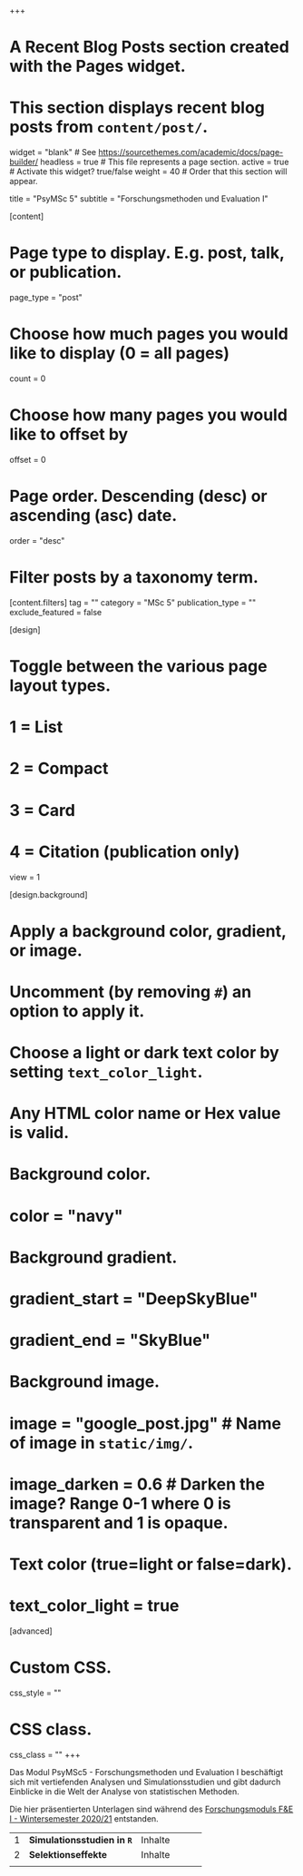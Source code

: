 +++
# A Recent Blog Posts section created with the Pages widget.
# This section displays recent blog posts from `content/post/`.

widget = "blank"  # See https://sourcethemes.com/academic/docs/page-builder/
headless = true  # This file represents a page section.
active = true  # Activate this widget? true/false
weight = 40  # Order that this section will appear.

title = "PsyMSc 5"
subtitle = "Forschungsmethoden und Evaluation I"

[content]
  # Page type to display. E.g. post, talk, or publication.
  page_type = "post"

  # Choose how much pages you would like to display (0 = all pages)
  count = 0

  # Choose how many pages you would like to offset by
  offset = 0

  # Page order. Descending (desc) or ascending (asc) date.
  order = "desc"

  # Filter posts by a taxonomy term.
  [content.filters]
    tag = ""
    category = "MSc 5"
    publication_type = ""
    exclude_featured = false

[design]
  # Toggle between the various page layout types.
  #   1 = List
  #   2 = Compact
  #   3 = Card
  #   4 = Citation (publication only)
  view = 1

[design.background]
  # Apply a background color, gradient, or image.
  #   Uncomment (by removing `#`) an option to apply it.
  #   Choose a light or dark text color by setting `text_color_light`.
  #   Any HTML color name or Hex value is valid.

  # Background color.
  # color = "navy"

  # Background gradient.
  # gradient_start = "DeepSkyBlue"
  # gradient_end = "SkyBlue"

  # Background image.
  # image = "google_post.jpg"  # Name of image in `static/img/`.
  # image_darken = 0.6  # Darken the image? Range 0-1 where 0 is transparent and 1 is opaque.

  # Text color (true=light or false=dark).
  # text_color_light = true  

[advanced]
 # Custom CSS.
 css_style = ""

 # CSS class.
 css_class = ""
+++

<a id="PsyMSc5_FEI"></a>
Das Modul PsyMSc5 - Forschungsmethoden und Evaluation I beschäftigt sich mit vertiefenden Analysen und Simulationsstudien und gibt dadurch Einblicke in die Welt der Analyse von statistischen Methoden.

Die hier präsentierten Unterlagen sind während des [Forschungsmoduls F&E I - Wintersemester 2020/21](https://qis.server.uni-frankfurt.de/qisserver/rds?state=verpublish&status=init&vmfile=no&publishid=302735&moduleCall=webInfo&publishConfFile=webInfo&publishSubDir=veranstaltung) entstanden.

|  |  |  |  | | |
| --- | --- | --- | --- | --- | --- |
| 1 | **Simulationsstudien in `R`** | Inhalte  |
| 2 | **Selektionseffekte** | Inhalte  |
|  |  |  |  | | |
